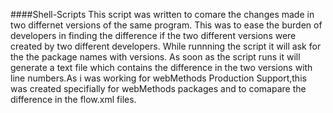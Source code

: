 ####Shell-Scripts
This script was written to comare the changes made in two differnet versions of the same program. This was to ease the burden of developers in finding the difference if the two different versions were created by two different developers. 
While runnning the script it will ask for the the package names with versions. As soon as the script runs it will generate a text file which contains the difference in the two versions with line numbers.As i was working for webMethods Production Support,this was created specifially for webMethods packages and to comapare the difference in the flow.xml files.

